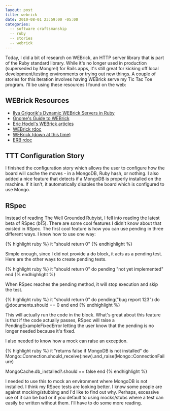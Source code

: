 ```yaml
---
layout: post
title: webrick
date: 2010-08-01 23:59:00 -05:00
categories:
  -- software craftsmanship
  -- ruby
  -- stories
  -- webrick  
---
```


Today, I did a bit of research on WEBrick, an HTTP server library that is part of the Ruby standard library.  While it's no longer used in production (superseded by Mongrel) for Rails apps, it's still great for kicking off local development/testing environments or trying out new things.  A couple of stories for this iteration involves having WEBrick serve my Tic Tac Toe program.  I'll be using these resources I found on the web:

## WEBrick Resources

* [Ilya Grigorik's Dynamic WEBrick Servers in Ruby](http://www.igvita.com/2007/02/13/building-dynamic-webrick-servers-in-ruby/)
* [Gnome's Guide to WEBrick](http://microjet.ath.cx/webrickguide/html/What_is_WEBrick.html)
* [Eric Hodel's WEBrick articles](http://segment7.net/projects/ruby/WEBrick/index.html)
* [WEBrick rdoc](http://www.ruby-doc.org/stdlib/libdoc/webrick/rdoc/)
* [WEBrick (down at this time)](http://webrick.org/)
* [ERB rdoc](http://www.ruby-doc.org/stdlib/libdoc/erb/rdoc/classes/ERB.html)

## TTT Configuration Story

I finished the configuration story which allows the user to configure how the board will cache the moves - in a MongoDB, Ruby hash, or nothing.  I also added a nice feature that detects if a MongoDB is properly installed on the machine.  If it isn't, it automatically disables the board which is configured to use Mongo.

## RSpec

Instead of reading The Well Grounded Rubyist, I fell into reading the latest beta of RSpec (b15).  There are some cool features I didn't know about that existed in RSpec.  The first cool feature is how you can use pending in three different ways.  I knew how to use one way:

{% highlight ruby %}
it "should return 0"
{% endhighlight %}

Simple enough, since I did not provide a do block, it acts as a pending test.  Here are the other ways to create pending tests.

{% highlight ruby %}
it "should return 0" do
  pending "not yet implemented"
end
{% endhighlight %}

When RSpec reaches the pending method, it will stop execution and skip the test.

{% highlight ruby %}
it "should return 0" do
  pending("bug report 123") do
    @documents.should == 0
  end
end
{% endhighlight %}

This will actually run the code in the block.  What's great about this feature is that if the code actually passes, RSpec will raise a PendingExampleFixedError letting the user know that the pending is no longer needed because it's fixed.

I also needed to know how a mock can raise an exception.

{% highlight ruby %}
it "returns false if MongoDB is not installed" do
  Mongo::Connection.should_receive(:new).and_raise(Mongo::ConnectionFailure)

  MongoCache.db_installed?.should == false
end
{% endhighlight %}

I needed to use this to mock an environment where MongoDB is not installed.  I think my RSpec tests are looking better.  I know some people are against mocking/stubbing and I'd like to find out why.  Perhaps, excessive use of it can be bad or if you default to using mocks/stubs where a test can easily be written without them.  I'll have to do some more reading.
